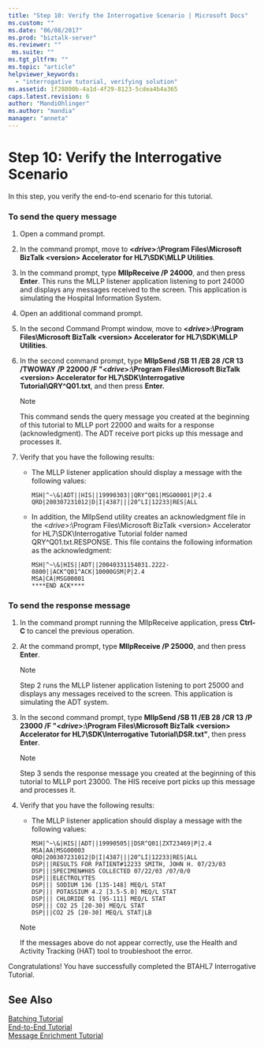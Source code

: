 ```yaml
---
title: "Step 10: Verify the Interrogative Scenario | Microsoft Docs"
ms.custom: ""
ms.date: "06/08/2017"
ms.prod: "biztalk-server"
ms.reviewer: ""
 ms.suite: ""
ms.tgt_pltfrm: ""
ms.topic: "article"
helpviewer_keywords: 
  - "interrogative tutorial, verifying solution"
ms.assetid: 1f28800b-4a1d-4f29-8123-5cdea4b4a365
caps.latest.revision: 6
author: "MandiOhlinger"
ms.author: "mandia"
manager: "anneta"
---
```

# Step 10: Verify the Interrogative Scenario
In this step, you verify the end-to-end scenario for this tutorial.  
  
### To send the query message  
  
1.  Open a command prompt.  
  
2.  In the command prompt, move to **\<*drive*>:\Program Files\Microsoft BizTalk \<version> Accelerator for HL7\SDK\MLLP Utilities**.  
  
3.  In the command prompt, type **MllpReceive /P 24000**, and then press **Enter**. This runs the MLLP listener application listening to port 24000 and displays any messages received to the screen. This application is simulating the Hospital Information System.  
  
4.  Open an additional command prompt.  
  
5.  In the second Command Prompt window, move to **\<*drive*>:\Program Files\Microsoft BizTalk \<version> Accelerator for HL7\SDK\MLLP Utilities**.  
  
6.  In the second command prompt, type **MllpSend /SB 11 /EB 28 /CR 13 /TWOWAY /P 22000 /F "\<*drive*>:\Program Files\Microsoft BizTalk \<version> Accelerator for HL7\SDK\Interrogative Tutorial\QRY^Q01.txt**, and then press **Enter.**  
  
    > [!NOTE]
    >  This command sends the query message you created at the beginning of this tutorial to MLLP port 22000 and waits for a response (acknowledgment). The ADT receive port picks up this message and processes it.  
  
7.  Verify that you have the following results:  
  
    -   The MLLP listener application should display a message with the following values:  
  
        ```  
        MSH|^~\&|ADT||HIS||19990303||QRY^Q01|MSG00001|P|2.4  
        QRD|200307231012|D|I|4387|||20^LI|12233|RES|ALL  
        ```  
  
    -   In addition, the MllpSend utility creates an acknowledgment file in the \<*drive*>:\Program Files\Microsoft BizTalk \<version> Accelerator for HL7\SDK\Interrogative Tutorial folder named QRY^Q01.txt.RESPONSE. This file contains the following information as the acknowledgment:  
  
        ```  
        MSH|^~\&|HIS||ADT||20040331154031.2222-0800||ACK^Q01^ACK|10000GSM|P|2.4  
        MSA|CA|MSG00001  
        ****END ACK****  
        ```  
  
### To send the response message  
  
1.  In the command prompt running the MllpReceive application, press **Ctrl-C** to cancel the previous operation.  
  
2.  At the command prompt, type **MllpReceive /P 25000**, and then press **Enter**.  
  
    > [!NOTE]
    >  Step 2 runs the MLLP listener application listening to port 25000 and displays any messages received to the screen. This application is simulating the ADT system.  
  
3.  In the second command prompt, type **MllpSend /SB 11 /EB 28 /CR 13 /P 23000 /F "\<*drive*>:\Program Files\Microsoft BizTalk \<version> Accelerator for HL7\SDK\Interrogative Tutorial\DSR.txt"**, then press **Enter**.  
  
    > [!NOTE]
    >  Step 3 sends the response message you created at the beginning of this tutorial to MLLP port 23000. The HIS receive port picks up this message and processes it.  
  
4.  Verify that you have the following results:  
  
    -   The MLLP listener application should display a message with the following values:  
  
        ```  
        MSH|^~\&|HIS||ADT||19990505||DSR^Q01|ZXT23469|P|2.4  
        MSA|AA|MSG00003  
        QRD|200307231012|D|I|4387|||20^LI|12233|RES|ALL  
        DSP|||RESULTS FOR PATIENT#12233 SMITH, JOHN H. 07/23/03  
        DSP|||SPECIMEN#H85 COLLECTED 07/22/03 /07/0/0  
        DSP|||ELECTROLYTES  
        DSP||| SODIUM 136 [135-148] MEQ/L STAT  
        DSP||| POTASSIUM 4.2 [3.5-5.0] MEQ/L STAT  
        DSP||| CHLORIDE 91 [95-111] MEQ/L STAT  
        DSP||| CO2 25 [20-30] MEQ/L STAT  
        DSP|||CO2 25 [20-30] MEQ/L STAT|LB  
        ```  
  
    > [!NOTE]
    >  If the messages above do not appear correctly, use the Health and Activity Tracking (HAT) tool to troubleshoot the error.  
  
 Congratulations! You have successfully completed the BTAHL7 Interrogative Tutorial.  
  
## See Also  
 [Batching Tutorial](../../adapters-and-accelerators/accelerator-hl7/batching-tutorial.md)   
 [End-to-End Tutorial](../../adapters-and-accelerators/accelerator-hl7/end-to-end-tutorial1.md)   
 [Message Enrichment Tutorial](../../adapters-and-accelerators/accelerator-hl7/message-enrichment-tutorial.md)